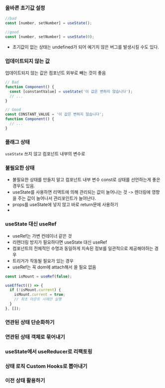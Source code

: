 ### 올바른 초기값 설정
```javascript
//bad
const [number, setNumber] = useState();

//good
const [number, setNumber] = useState(0);
```
- 초기값이 없는 상태는 undefined가 되어 예기치 않은 버그를 발생시킬 수도 있다.

### 업데이트되지 않는 값
업데이트되지 않는 값은 컴포넌트 외부로 빼는 것이 좋음
```javascript
// Bad
function Component() {
  const [constantValue] = useState('이 값은 변하지 않습니다');
  // ...
}

// Good
const CONSTANT_VALUE = '이 값은 변하지 않습니다';
function Component() {
  // ...
}
```
### 플래그 상태
`useState` 쓰지 않고 컴포넌트 내부의 변수로

### 불필요한 상태
- 불필요한 상태를 만들지 말고 컴포넌트 내부 변수 const로 상태를 선언하는게 좋은 경우도 있음.
- useState를 사용하면 리액트에 의해 관리되는 값이 늘어나는 것 -> 렌더링에 영향을 주는 값이 늘어나서 관리포인트가 늘어난다.
- props를 useState에 넣지 않고 바로 return문에 사용하기
- 
### useState 대신 useRef
- useRef는 가변 컨테이너 같은 것
- 리렌더링 방지가 필요하다면 useState 대신 useRef
- 컴포넌트의 전체적인 수명과 동일하게 지속된 정보를 일관적으로 제공해야하는 경우
- 트리거가 작동될 필요가 있는 경우
- useRef는 꼭 dom에 attach해서 쓸 필요 없음
```javascript
const isMount = useRef(false);

useEffect(() => {
  if (!isMount.current) {
    isMount.current = true;
    // 최초 마운트 시에만 실행
  }
}, []);
```


### 연관된 상태 단순화하기

### 연관된 상태 객체로 묶어내기

### useState에서 useReducer로 리팩토링

### 상태 로직 Custom Hooks로 뽑아내기

### 이전 상태 활용하기
